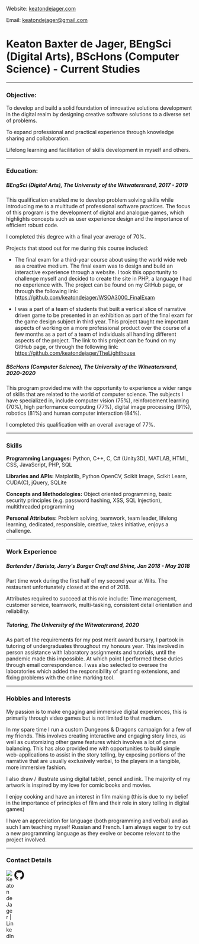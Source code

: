 

Website: [keatondejager.com][website]

Email: keatondejager@gmail.com

# Keaton Baxter de Jager, BEngSci (Digital Arts), BScHons (Computer Science) - Current Studies

---

### Objective:

To develop and build a solid foundation of innovative solutions development in the digital realm by designing creative software solutions to a diverse set of problems.

To expand professional and practical experience through knowledge sharing and collaboration.

Lifelong learning and facilitation of skills development in myself and others. 

---

### Education:

##### **BEngSci (Digital Arts)**, The University of the Witwatersrand, 2017 - 2019

This qualification enabled me to develop problem solving skills while introducing me to a multitude of professional software practices. The focus of this program is the development of digital and analogue games, which highlights concepts such as user experience design and the importance of efficient robust code. 

I completed this degree with a final year average of 70%.

Projects that stood out for me during this course included:

- The final exam for a third-year course about using the world wide web as a creative medium. The final exam was to design and build an interactive experience through a website. I took this opportunity to challenge myself and decided to create the site in PHP, a language I had no experience with. The project can be found on my GitHub page, or through the following link: <https://github.com/keatondejager/WSOA3000_FinalExam> 

- I was a part of a team of students that built a vertical slice of narrative driven game to be presented in an exhibition as part of the final exam for the game design subject in third year. This project taught me important aspects of working on a more professional product over the course of a few months as a part of a team of individuals all handling different aspects of the project. The link to this project can be found on my GitHub page, or through the following link: <https://github.com/keatondejager/TheLighthouse> 

##### BScHons (Computer Science), The University of the Witwatersrand, 2020-2020

This program provided me with the opportunity to experience a wider range of skills that are related to the world of computer science. The subjects I have specialized in, include computer vision (75%), reinforcement learning (70%), high performance computing (77%), digital image processing (91%), robotics (81%) and human computer interaction (84%).  

I completed this qualification with an overall average of 77%. 

---

### Skills

**Programming Languages:**  Python, C++, C, C# (Unity3D), MATLAB, HTML,  CSS, JavaScript, PHP, SQL 

**Libraries and APIs:** Matplotlib, Python  OpenCV, Scikit Image, Scikit Learn, CUDA(C), jQuery, SQLite

**Concepts and Methodologies:** Object  oriented programming, basic security principles (e.g. password hashing, XSS, SQL  Injection), multithreaded programming 

**Personal Attributes:** Problem solving, teamwork,  team leader, lifelong learning, dedicated, responsible, creative, takes initiative,  enjoys a challenge.

---

### Work Experience

##### Bartender / Barista, Jerry's Burger Craft and Shine, Jan 2018 - May 2018

Part time work during the first half of my second year at Wits. The restaurant unfortunately closed at the end of 2018. 

Attributes required to succeed at this role include: Time management, customer service, teamwork, multi-tasking, consistent detail orientation and reliability.

##### Tutoring, The University of the Witwatersrand, 2020

As part of the requirements for my post merit award bursary, I partook in tutoring of undergraduates throughout my honours year. This involved in person assistance with laboratory assignments and tutorials, until the pandemic made this impossible. At which point I performed these duties through email correspondence. I was also selected to oversee the laboratories which added the responsibility of granting extensions, and fixing problems with the online marking tool. 

---

### Hobbies and Interests

My passion is to make engaging and immersive digital experiences, this is primarily through video games but is not limited to that medium.

In my spare time I run a custom Dungeons & Dragons campaign for a few of my friends. This involves creating interactive and engaging story lines, as well as customizing other game features which involves a lot of game balancing. This has also provided me with opportunities to build simple web-applications to assist in the story telling, by exposing portions of the narrative that are usually exclusively verbal, to the players in a tangible, more immersive fashion.  

I also draw / illustrate using digital tablet, pencil and ink. The majority of my artwork is inspired by my love for comic books and movies. 

I enjoy cooking and have an interest in film making (this is due to my belief in the importance of principles of film and their role in story telling in digital games)

I have an appreciation for language (both programming and verbal) and as such I am teaching myself Russian and French.  I am always eager to try out a new programming language as they evolve or become relevant to the project involved.

---

### Contact Details

[<img align="left" alt="Keaton de Jager | LinkedIn" width="22px" src="https://cdn.jsdelivr.net/npm/simple-icons@v3/icons/linkedin.svg" />][linkedin]
[<img align="left" alt="GitHub" width="26px" src="https://raw.githubusercontent.com/github/explore/78df643247d429f6cc873026c0622819ad797942/topics/github/github.png" />][github]



[website]: http://keatondejager.com
[linkedin]: https://www.linkedin.com/in/keaton-de-jager-02647512b/
[github]: https://github.com/keatondejager
